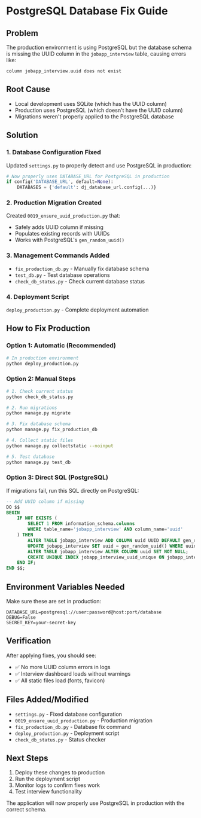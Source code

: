 # PostgreSQL Database Fix Guide

## Problem
The production environment is using PostgreSQL but the database schema is missing the UUID column in the `jobapp_interview` table, causing errors like:
```
column jobapp_interview.uuid does not exist
```

## Root Cause
- Local development uses SQLite (which has the UUID column)
- Production uses PostgreSQL (which doesn't have the UUID column)
- Migrations weren't properly applied to the PostgreSQL database

## Solution

### 1. Database Configuration Fixed
Updated `settings.py` to properly detect and use PostgreSQL in production:
```python
# Now properly uses DATABASE_URL for PostgreSQL in production
if config('DATABASE_URL', default=None):
    DATABASES = {'default': dj_database_url.config(...)}
```

### 2. Production Migration Created
Created `0019_ensure_uuid_production.py` that:
- Safely adds UUID column if missing
- Populates existing records with UUIDs
- Works with PostgreSQL's `gen_random_uuid()`

### 3. Management Commands Added
- `fix_production_db.py` - Manually fix database schema
- `test_db.py` - Test database operations
- `check_db_status.py` - Check current database status

### 4. Deployment Script
`deploy_production.py` - Complete deployment automation

## How to Fix Production

### Option 1: Automatic (Recommended)
```bash
# In production environment
python deploy_production.py
```

### Option 2: Manual Steps
```bash
# 1. Check current status
python check_db_status.py

# 2. Run migrations
python manage.py migrate

# 3. Fix database schema
python manage.py fix_production_db

# 4. Collect static files
python manage.py collectstatic --noinput

# 5. Test database
python manage.py test_db
```

### Option 3: Direct SQL (PostgreSQL)
If migrations fail, run this SQL directly on PostgreSQL:
```sql
-- Add UUID column if missing
DO $$ 
BEGIN 
    IF NOT EXISTS (
        SELECT 1 FROM information_schema.columns 
        WHERE table_name='jobapp_interview' AND column_name='uuid'
    ) THEN
        ALTER TABLE jobapp_interview ADD COLUMN uuid UUID DEFAULT gen_random_uuid();
        UPDATE jobapp_interview SET uuid = gen_random_uuid() WHERE uuid IS NULL;
        ALTER TABLE jobapp_interview ALTER COLUMN uuid SET NOT NULL;
        CREATE UNIQUE INDEX jobapp_interview_uuid_unique ON jobapp_interview(uuid);
    END IF;
END $$;
```

## Environment Variables Needed
Make sure these are set in production:
```
DATABASE_URL=postgresql://user:password@host:port/database
DEBUG=False
SECRET_KEY=your-secret-key
```

## Verification
After applying fixes, you should see:
- ✅ No more UUID column errors in logs
- ✅ Interview dashboard loads without warnings
- ✅ All static files load (fonts, favicon)

## Files Added/Modified
- `settings.py` - Fixed database configuration
- `0019_ensure_uuid_production.py` - Production migration
- `fix_production_db.py` - Database fix command
- `deploy_production.py` - Deployment script
- `check_db_status.py` - Status checker

## Next Steps
1. Deploy these changes to production
2. Run the deployment script
3. Monitor logs to confirm fixes work
4. Test interview functionality

The application will now properly use PostgreSQL in production with the correct schema.